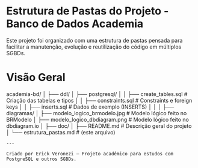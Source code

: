 
# Estrutura de Pastas do Projeto - Banco de Dados Academia

Este projeto foi organizado com uma estrutura de pastas pensada para facilitar a manutenção, evolução e reutilização do código em múltiplos SGBDs.

# Visão Geral


academia-bd/
│
├── ddl/
│   ├── postgresql/
│   │   ├── create_tables.sql           # Criação das tabelas e tipos
│   │   ├── constraints.sql             # Constraints e foreign keys
│   │   ├── inserts.sql                 # Dados de exemplo (INSERTS)
│   │
│
├── diagramas/
│   ├── modelo_logico_brmodelo.jpg     # Modelo lógico feito no BRModelo
│   ├── modelo_logico_dbdiagram.png    # Modelo lógico feito no dbdiagram.io
│
├── doc/
│   ├── README.md                      # Descrição geral do projeto
│   └── estrutura_pastas.md           # (este arquivo)
```
---

Criado por Erick Veronezi – Projeto acadêmico para estudos com PostgreSQL e outros SGBDs.
